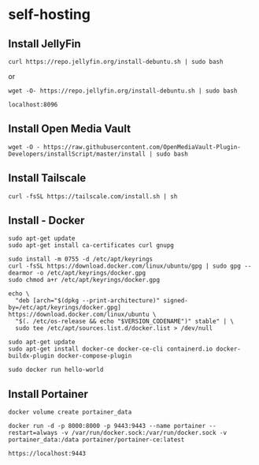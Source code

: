 # self-hosting

## Install JellyFin

```
curl https://repo.jellyfin.org/install-debuntu.sh | sudo bash
```
or
```
wget -O- https://repo.jellyfin.org/install-debuntu.sh | sudo bash
```

```
localhost:8096
```

## Install Open Media Vault

```
wget -O - https://raw.githubusercontent.com/OpenMediaVault-Plugin-Developers/installScript/master/install | sudo bash
```

## Install Tailscale

```
curl -fsSL https://tailscale.com/install.sh | sh
```

## Install - Docker

```
sudo apt-get update
sudo apt-get install ca-certificates curl gnupg
```

```
sudo install -m 0755 -d /etc/apt/keyrings
curl -fsSL https://download.docker.com/linux/ubuntu/gpg | sudo gpg --dearmor -o /etc/apt/keyrings/docker.gpg
sudo chmod a+r /etc/apt/keyrings/docker.gpg
```

```
echo \
  "deb [arch="$(dpkg --print-architecture)" signed-by=/etc/apt/keyrings/docker.gpg] https://download.docker.com/linux/ubuntu \
  "$(. /etc/os-release && echo "$VERSION_CODENAME")" stable" | \
  sudo tee /etc/apt/sources.list.d/docker.list > /dev/null
```


```
sudo apt-get update
sudo apt-get install docker-ce docker-ce-cli containerd.io docker-buildx-plugin docker-compose-plugin
```

```
sudo docker run hello-world
```

## Install Portainer

```
docker volume create portainer_data
```

```
docker run -d -p 8000:8000 -p 9443:9443 --name portainer --restart=always -v /var/run/docker.sock:/var/run/docker.sock -v portainer_data:/data portainer/portainer-ce:latest
```

```
https://localhost:9443
```



# 

